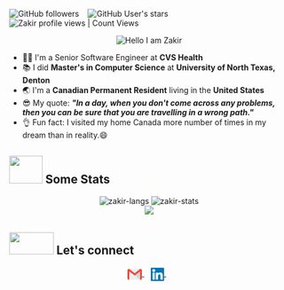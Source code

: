 <img alt="GitHub followers" src="https://img.shields.io/github/followers/ZakirShaik?style=social"> &nbsp;&nbsp; <img alt="GitHub User's stars" src="https://img.shields.io/github/stars/ZakirShaik?style=social"> &nbsp;&nbsp; <img alt="Zakir profile views | Count Views" src="![](https://komarev.com/ghpvc/?username=ZakirShaik&color=blue&style=flat)" />

<div align="center">
  <img src="https://readme-typing-svg.herokuapp.com?font=Caveat&duration=3000&color=1576F7&size=50&center=true&vCenter=true&height=60&width=600&lines=Hey%2C+I'm+Zakir.;Nice+to+meet+you+%3A)" alt="Hello I am Zakir"></img>
</div>
<!--More fonts for above text: Caveat, Orbitron, Kaushan Script, -->

- :office_worker: I'm a Senior Software Engineer at **CVS Health**
- :books: I did **Master's in Computer Science** at **University of North Texas, Denton**
- :earth_asia: I'm a **Canadian Permanent Resident** living in the **United States**
- :sunglasses: My quote: ***"In a day, when you don't come across any problems, then you can be sure that you are travelling in a wrong path."*** 
- :ok_hand: Fun fact: I visited my home Canada more number of times in my dream than in reality.😄


## <img src="https://media0.giphy.com/media/cNZqrH5IzOG0xrlWks/giphy.gif?cid=ecf05e47map255q427en9uprqc1sb0unjq5k4fnqg5pmhhs4&rid=giphy.gif&ct=s" width="60px" height="50px"> Some Stats
<div align="center">
<img height="150em" src="https://github-readme-stats.vercel.app/api/top-langs/?username=ZakirShaik&layout=compact&show_icon=true&theme=midnight-purple" alt="zakir-langs"/>
<img height="150em" src="https://github-readme-stats.vercel.app/api/?username=ZakirShaik&layout=compact&show_icon=true&theme=midnight-purple" alt="zakir-stats"/>
</div>
<div align="center">
  <img src="http://github-readme-streak-stats.herokuapp.com?user=ZakirShaik&theme=midnight-purple&background=0d1117&hide_border=true" />
  <!-- <img src="https://activity-graph.herokuapp.com/graph?username=tienhuynh-tn&theme=react-dark"/> -->
  <!-- <img src="https://peaceful-beyond-61134.herokuapp.com/graph?username=tienhuynh-tn&theme=react-dark"/> -->
</div>

## <img src='https://raw.githubusercontent.com/ShahriarShafin/ShahriarShafin/main/Assets/handshake.gif' width="80px" height="40px"> Let's connect
<p align="center">
  <a href="mailto:skz.zakir@gmail.com" >
    <img align="center" alt="Zakir GMail | Gmail" width="26px" src="https://github.com/SatYu26/SatYu26/blob/master/Assets/Gmail.svg" />
  </a> &nbsp;&nbsp;
  
  <a href="https://www.linkedin.com/in/zakirshaik/" target="_blank">
    <img align="center" alt="Zakir Linkedin | Linkedin" width="24px" src="https://github.com/SatYu26/SatYu26/blob/master/Assets/Linkedin.svg" />
  </a> &nbsp;&nbsp;  
<p> 
